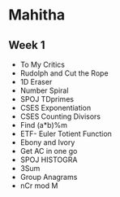 # Mahitha
## Week 1 ## 
- To My Critics
- Rudolph and Cut the Rope
- 1D Eraser
- Number Spiral
- SPOJ TDprimes
- CSES Exponentiation
- CSES Counting Divisors
- Find (a*b)%m
- ETF- Euler Totient Function
- Ebony and Ivory
- Get AC in one go
- SPOJ HISTOGRA
- 3Sum
- Group Anagrams
- nCr mod M
